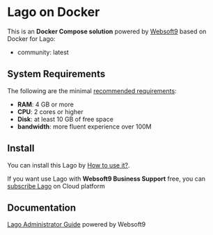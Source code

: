 # Lago on Docker  

This is an **Docker Compose solution** powered by [Websoft9](https://www.websoft9.com) based on Docker for Lago:


 - community:  latest


## System Requirements

The following are the minimal [recommended requirements](https://getlago.com):

* **RAM**: 4 GB or more
* **CPU**: 2 cores or higher
* **Disk**: at least 10 GB of free space
* **bandwidth**: more fluent experience over 100M  

## Install

You can install this Lago by [How to use it?](https://github.com/Websoft9/docker-library#how-to-use-it).   

If you want use Lago with **Websoft9 Business Support** free, you can [subscribe Lago](https://www.websoft9.com/apps) on Cloud platform

## Documentation

[Lago Administrator Guide](https://support.websoft9.com/docs/lago) powered by Websoft9